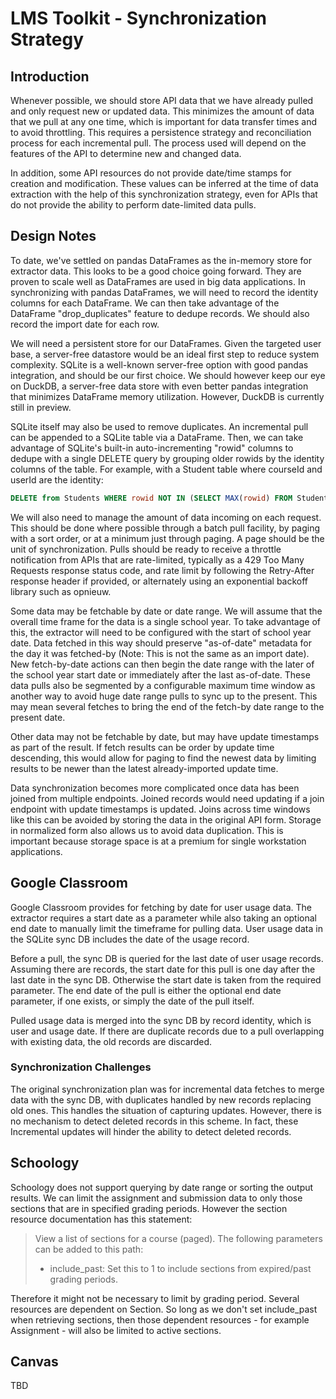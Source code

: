 # LMS Toolkit - Synchronization Strategy

## Introduction

Whenever possible, we should store API data that we have already pulled and only
request new or updated data.  This minimizes the amount of data that we pull at
any one time, which is important for data transfer times and to avoid
throttling.  This requires a persistence strategy and reconciliation process for
each incremental pull.  The process used will depend on the features of the API
to determine new and changed data.

In addition, some API resources do not provide date/time stamps for creation and
modification. These values can be inferred at the time of data extraction with
the help of this synchronization strategy, even for APIs that do not provide the
ability to perform date-limited data pulls.

## Design Notes

To date, we've settled on pandas DataFrames as the in-memory store for extractor
data.  This looks to be a good choice going forward.  They are proven to scale
well as DataFrames are used in big data applications.  In synchronizing with
pandas DataFrames, we will need to record the identity columns for each
DataFrame.  We can then take advantage of the DataFrame "drop_duplicates"
feature to dedupe records.  We should also record the import date for each row.

We will need a persistent store for our DataFrames.  Given the targeted user
base, a server-free datastore would be an ideal first step to reduce system
complexity.  SQLite is a well-known server-free option with good pandas
integration, and should be our first choice.  We should however keep our eye on
DuckDB, a server-free data store with even better pandas integration that
minimizes DataFrame memory utilization.  However, DuckDB is currently still in
preview.

SQLite itself may also be used to remove duplicates.  An incremental pull can be
appended to a SQLite table via a DataFrame.  Then, we can take advantage of
SQLite's built-in auto-incrementing "rowid" columns to dedupe with a single
DELETE query by grouping older rowids by the identity columns of the table.  For
example, with a Student table where courseId and userId are the identity:

```sql
DELETE from Students WHERE rowid NOT IN (SELECT MAX(rowid) FROM Students GROUP BY courseId, userId)
```

We will also need to manage the amount of data incoming on each request.  This
should be done where possible through a batch pull facility, by paging with a
sort order, or at a minimum just through paging.  A page should be the unit of
synchronization.  Pulls should be ready to receive a throttle notification from
APIs that are rate-limited, typically as a 429 Too Many Requests response status
code, and rate limit by following the Retry-After response header if provided,
or alternately using an exponential backoff library such as opnieuw.

Some data may be fetchable by date or date range.  We will assume that the
overall time frame for the data is a single school year.  To take advantage of
this, the extractor will need to be configured with the start of school year
date.  Data fetched in this way should preserve "as-of-date" metadata for the
day it was fetched-by (Note: This is not the same as an import date).  New
fetch-by-date actions can then begin the date range with the later of the school
year start date or immediately after the last as-of-date.  These data pulls also
be segmented by a configurable maximum time window as another way to avoid huge
date range pulls to sync up to the present.  This may mean several fetches to
bring the end of the fetch-by date range to the present date.

Other data may not be fetchable by date, but may have update timestamps as part
of the result.  If fetch results can be order by update time descending, this
would allow for paging to find the newest data by limiting results to be newer
than the latest already-imported update time.

Data synchronization becomes more complicated once data has been joined from
multiple endpoints.  Joined records would need updating if a join endpoint with
update timestamps is updated.  Joins across time windows like this can be
avoided by storing the data in the original API form.  Storage in normalized
form also allows us to avoid data duplication.  This is important because
storage space is at a premium for single workstation applications.

## Google Classroom

Google Classroom provides for fetching by date for user usage data.  The
extractor requires a start date as a parameter while also taking an optional end
date to manually limit the timeframe for pulling data.  User usage data in the
SQLite sync DB includes the date of the usage record.

Before a pull, the sync DB is queried for the last date of user usage records.
Assuming there are records, the start date for this pull is one day after the
last date in the sync DB.  Otherwise the start date is taken from the required
parameter.  The end date of the pull is either the optional end date parameter,
if one exists, or simply the date of the pull itself.

Pulled usage data is merged into the sync DB by record identity, which is user
and usage date.  If there are duplicate records due to a pull overlapping with
existing data, the old records are discarded.

### Synchronization Challenges

The original synchronization plan was for incremental data fetches to merge data
with the sync DB, with duplicates handled by new records replacing old ones.
This handles the situation of capturing updates.  However, there is no mechanism
to detect deleted records in this scheme.  In fact, these Incremental updates
will hinder the ability to detect deleted records.

## Schoology

Schoology does not support querying by date range or sorting the output results.
We can limit the assignment and submission data to only those sections that are
in specified grading periods. However the section  resource documentation has
this statement:

> View a list of sections for a course (paged). The following parameters can be
> added to this path:
>
> * include_past: Set this to 1 to include sections from expired/past grading
>   periods.

Therefore it might not be necessary to limit by grading period. Several
resources are dependent on Section. So long as we don't set include_past when
retrieving sections, then those dependent resources - for example Assignment -
will also be limited to active sections.

## Canvas

TBD
